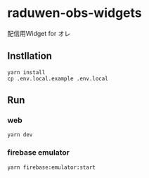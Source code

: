 raduwen-obs-widgets
===================

配信用Widget for オレ

## Instllation

```
yarn install
cp .env.local.example .env.local
```

## Run
### web
```
yarn dev
```

### firebase emulator
```
yarn firebase:emulator:start
```
